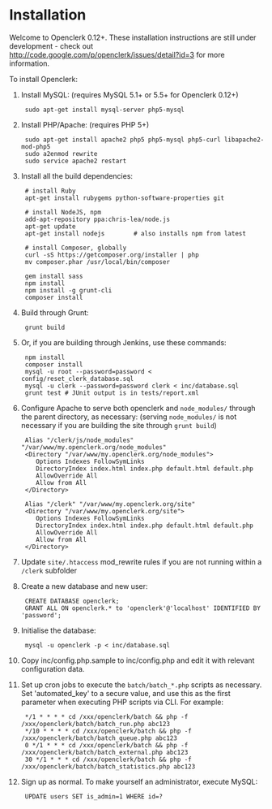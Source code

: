 Installation
============

Welcome to Openclerk 0.12+. These installation instructions are still under
development - check out http://code.google.com/p/openclerk/issues/detail?id=3
for more information.

To install Openclerk:

1. Install MySQL: (requires MySQL 5.1+ or 5.5+ for Openclerk 0.12+)

        sudo apt-get install mysql-server php5-mysql

2. Install PHP/Apache: (requires PHP 5+)

        sudo apt-get install apache2 php5 php5-mysql php5-curl libapache2-mod-php5
        sudo a2enmod rewrite
        sudo service apache2 restart

3. Install all the build dependencies:

        # install Ruby
        apt-get install rubygems python-software-properties git

        # install NodeJS, npm
        add-apt-repository ppa:chris-lea/node.js
        apt-get update
        apt-get install nodejs        # also installs npm from latest

        # install Composer, globally
        curl -sS https://getcomposer.org/installer | php
        mv composer.phar /usr/local/bin/composer

        gem install sass
        npm install
        npm install -g grunt-cli
        composer install

1. Build through Grunt:

        grunt build

1. Or, if you are building through Jenkins, use these commands:

        npm install
        composer install
        mysql -u root --password=password < config/reset_clerk_database.sql
        mysql -u clerk --password=password clerk < inc/database.sql
        grunt test # JUnit output is in tests/report.xml

4. Configure Apache to serve both openclerk and `node_modules/` through the parent
   directory, as necessary: (serving `node_modules/` is not necessary if you are building
   the site through `grunt build`)

        Alias "/clerk/js/node_modules" "/var/www/my.openclerk.org/node_modules"
        <Directory "/var/www/my.openclerk.org/node_modules">
           Options Indexes FollowSymLinks
           DirectoryIndex index.html index.php default.html default.php
           AllowOverride All
           Allow from All
        </Directory>

        Alias "/clerk" "/var/www/my.openclerk.org/site"
        <Directory "/var/www/my.openclerk.org/site">
           Options Indexes FollowSymLinks
           DirectoryIndex index.html index.php default.html default.php
           AllowOverride All
           Allow from All
        </Directory>

4. Update `site/.htaccess` mod_rewrite rules if you are not running within a
   `/clerk` subfolder

5. Create a new database and new user:

        CREATE DATABASE openclerk;
        GRANT ALL ON openclerk.* to 'openclerk'@'localhost' IDENTIFIED BY 'password';

6. Initialise the database:

        mysql -u openclerk -p < inc/database.sql

7. Copy inc/config.php.sample to inc/config.php and edit it with relevant
   configuration data.

8. Set up cron jobs to execute the `batch/batch_*.php` scripts as necessary. Set
   'automated_key' to a secure value, and use this as the first parameter
   when executing PHP scripts via CLI. For example:

        */1 * * * * cd /xxx/openclerk/batch && php -f /xxx/openclerk/batch/batch_run.php abc123
        */10 * * * * cd /xxx/openclerk/batch && php -f /xxx/openclerk/batch/batch_queue.php abc123
        0 */1 * * * cd /xxx/openclerk/batch && php -f /xxx/openclerk/batch/batch_external.php abc123
        30 */1 * * * cd /xxx/openclerk/batch && php -f /xxx/openclerk/batch/batch_statistics.php abc123

9. Sign up as normal. To make yourself an administrator, execute MySQL:

        UPDATE users SET is_admin=1 WHERE id=?
